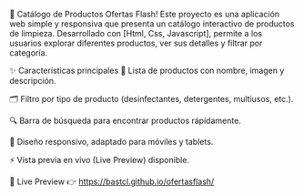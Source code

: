 🧼 Catálogo de Productos Ofertas Flash!
Este proyecto es una aplicación web simple y responsiva que presenta un catálogo interactivo de productos de limpieza. Desarrollado con [Html, Css, Javascript], permite a los usuarios explorar diferentes productos, ver sus detalles y filtrar por categoría.

✨ Características principales
🧽 Lista de productos con nombre, imagen y descripción.

🗂️ Filtro por tipo de producto (desinfectantes, detergentes, multiusos, etc.).

🔍 Barra de búsqueda para encontrar productos rápidamente.

📱 Diseño responsivo, adaptado para móviles y tablets.

⚡ Vista previa en vivo (Live Preview) disponible.

🚀 Live Preview
👉 https://bastcl.github.io/ofertasflash/